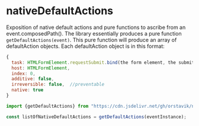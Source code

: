 # nativeDefaultActions

Exposition of native default actions and pure functions to ascribe from an event.composedPath(). The library essentially produces a pure function `getDefaultActions(event)`. This pure function will produce an array of defaultAction objects. Each defaultAction object is in this format:

```javascript
{
  task: HTMLFormElement.requestSubmit.bind(the form element, the submitter),
  host: HTMLFormElement,
  index: 0,
  additive: false,
  irreversible: false,  //preventable
  native: true
}
``` 

```javascript
import {getDefaultActions} from "https://cdn.jsdelivr.net/gh/orstavik/nativeDefaultActions@1.1.0/src/getDefaultActions.js";

const listOfNativeDefaultActions = getDefaultActions(eventInstance);
``` 
